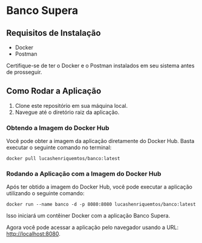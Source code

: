 # Banco Supera

## Requisitos de Instalação

- Docker
- Postman

Certifique-se de ter o Docker e o Postman instalados em seu sistema antes de prosseguir.

## Como Rodar a Aplicação

1. Clone este repositório em sua máquina local.
2. Navegue até o diretório raiz da aplicação.

### Obtendo a Imagem do Docker Hub

Você pode obter a imagem da aplicação diretamente do Docker Hub. Basta executar o seguinte comando no terminal:

```
docker pull lucashenriquemtos/banco:latest
```


### Rodando a Aplicação com a Imagem do Docker Hub

Após ter obtido a imagem do Docker Hub, você pode executar a aplicação utilizando o seguinte comando:

```
docker run --name banco -d -p 8080:8080 lucashenriquemtos/banco:latest
```


Isso iniciará um contêiner Docker com a aplicação Banco Supera.

Agora você pode acessar a aplicação pelo navegador usando a URL: [http://localhost:8080](http://localhost:8080). 